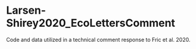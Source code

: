 # Larsen-Shirey2020_EcoLettersComment
 Code and data utilized in a technical comment response to Fric et al. 2020.
